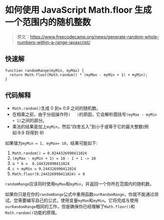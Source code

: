 # 如何使用 JavaScript Math.floor 生成一个范围内的随机整数

> 原文：<https://www.freecodecamp.org/news/generate-random-whole-numbers-within-a-range-javascript/>

## 快速解

```
function randomRange(myMin, myMax) {
  return Math.floor(Math.random() * (myMax - myMin + 1) + myMin);
} 
```

## 代码解释

*   `Math.random()`生成 0 到≈ 0.9 之间的随机数。
*   在相乘之前，由于分组操作符`(   )`的原因，它会解析圆括号`(myMax - myMin + 1)`之间的部分。
*   乘法的结果是加上`myMin`，然后“四舍五入”到小于或等于它的最大整数(例如:9.9 将得到 9)

如果值为`myMin = 1, myMax= 10`，结果可能如下:

1.  `Math.random() = 0.8244326990411024`
2.  `(myMax - myMin + 1) = 10 - 1 + 1 -> 10`
3.  `a * b =  8.244326990411024`
4.  `c + myMin = 9.244326990411024`
5.  `Math.floor(9.244326990411024) = 9`

`randomRange`应该同时使用`myMax`和`myMin`，并返回一个你所在范围内的随机数。

如果你只是在你的`randomRange`公式中重用函数`ourRandomRange`，你就不能通过测试。您需要编写自己的公式，使用变量`myMax`和`myMin`。它将完成与使用`ourRandomRange`相同的工作，但是确保你已经理解了`Math.floor()`和`Math.random()`功能的原理。